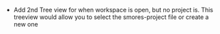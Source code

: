 - Add 2nd Tree view for when workspace is open, but no project is. This treeview would allow you to select the smores-project file or create a new one
